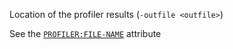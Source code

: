 Location of the profiler results (`-outfile <outfile>`)

See the [`PROFILER:FILE-NAME`](https://docs.progress.com/bundle/abl-reference/page/DIRECTORY-attribute.html) attribute
